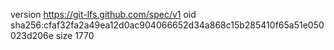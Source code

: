 version https://git-lfs.github.com/spec/v1
oid sha256:cfaf32fa2a49ea12d0ac904066652d34a868c15b285410f65a51e050023d206e
size 1770
